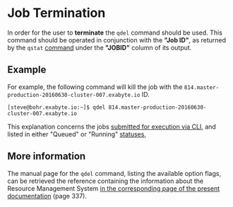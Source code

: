 # Job Termination

In order for the user to **terminate** the `qdel` command should be used. This command should be operated in conjunction with the **"Job ID"**, as returned by the `qstat` [command](check-status.md) under the **"JOBID"** column of its output. 

## Example

For example, the following command will kill the job with the `814.master-production-20160630-cluster-007.exabyte.io` ID.

```
[steve@bohr.exabyte.io:~]$ qdel 814.master-production-20160630-cluster-007.exabyte.io
```

This explanation concerns the jobs [submitted for execution via CLI](../overview.md), and listed in either "Queued" or "Running" [statuses](check-status.md),

## More information

The manual page for the `qdel` command, listing the available option flags, can be retrieved the reference containing the information about the Resource Management System [in the corresponding page of the present documentation](../../infrastructure/resource/overview.md#links) (page 337).
